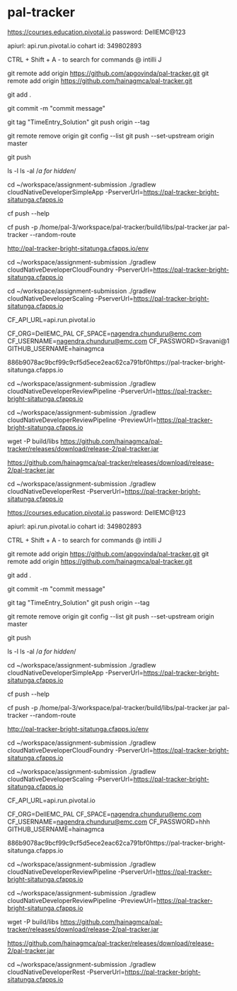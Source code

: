 # pal-tracker
https://courses.education.pivotal.io
password: DellEMC@123

apiurl: api.run.pivotal.io
cohart id: 349802893

CTRL + Shift + A - to search for commands @ intilli J

git remote add origin https://github.com/apgovinda/pal-tracker.git
git remote add origin https://github.com/hainagmca/pal-tracker.git

git add .

git commit -m "commit message"

git tag "TimeEntry_Solution"
git push origin --tag

git remote remove origin
git config --list
git push --set-upstream origin master

git push

ls -l
ls -al /*a for hidden*/


cd ~/workspace/assignment-submission
./gradlew cloudNativeDeveloperSimpleApp -PserverUrl=https://pal-tracker-bright-sitatunga.cfapps.io


cf push --help

cf push -p /home/pal-3/workspace/pal-tracker/build/libs/pal-tracker.jar pal-tracker --random-route

http://pal-tracker-bright-sitatunga.cfapps.io/env

cd ~/workspace/assignment-submission
./gradlew cloudNativeDeveloperCloudFoundry -PserverUrl=https://pal-tracker-bright-sitatunga.cfapps.io



cd ~/workspace/assignment-submission
./gradlew cloudNativeDeveloperScaling -PserverUrl=https://pal-tracker-bright-sitatunga.cfapps.io

CF_API_URL=api.run.pivotal.io

CF_ORG=DellEMC_PAL
CF_SPACE=nagendra.chunduru@emc.com
CF_USERNAME=nagendra.chunduru@emc.com
CF_PASSWORD=Sravani@1
GITHUB_USERNAME=hainagmca

886b9078ac9bcf99c9cf5d5ece2eac62ca791bf0https://pal-tracker-bright-sitatunga.cfapps.io


cd ~/workspace/assignment-submission
./gradlew cloudNativeDeveloperReviewPipeline -PserverUrl=https://pal-tracker-bright-sitatunga.cfapps.io

cd ~/workspace/assignment-submission
./gradlew cloudNativeDeveloperReviewPipeline -PreviewUrl=https://pal-tracker-bright-sitatunga.cfapps.io


wget -P build/libs https://github.com/hainagmca/pal-tracker/releases/download/release-2/pal-tracker.jar


https://github.com/hainagmca/pal-tracker/releases/download/release-2/pal-tracker.jar


cd ~/workspace/assignment-submission
./gradlew cloudNativeDeveloperRest -PserverUrl=https://pal-tracker-bright-sitatunga.cfapps.io


https://courses.education.pivotal.io
password: DellEMC@123

apiurl: api.run.pivotal.io
cohart id: 349802893

CTRL + Shift + A - to search for commands @ intilli J

git remote add origin https://github.com/apgovinda/pal-tracker.git
git remote add origin https://github.com/hainagmca/pal-tracker.git

git add .

git commit -m "commit message"

git tag "TimeEntry_Solution"
git push origin --tag

git remote remove origin
git config --list
git push --set-upstream origin master

git push

ls -l
ls -al /*a for hidden*/


cd ~/workspace/assignment-submission
./gradlew cloudNativeDeveloperSimpleApp -PserverUrl=https://pal-tracker-bright-sitatunga.cfapps.io


cf push --help

cf push -p /home/pal-3/workspace/pal-tracker/build/libs/pal-tracker.jar pal-tracker --random-route

http://pal-tracker-bright-sitatunga.cfapps.io/env

cd ~/workspace/assignment-submission
./gradlew cloudNativeDeveloperCloudFoundry -PserverUrl=https://pal-tracker-bright-sitatunga.cfapps.io



cd ~/workspace/assignment-submission
./gradlew cloudNativeDeveloperScaling -PserverUrl=https://pal-tracker-bright-sitatunga.cfapps.io

CF_API_URL=api.run.pivotal.io

CF_ORG=DellEMC_PAL
CF_SPACE=nagendra.chunduru@emc.com
CF_USERNAME=nagendra.chunduru@emc.com
CF_PASSWORD=hhh
GITHUB_USERNAME=hainagmca

886b9078ac9bcf99c9cf5d5ece2eac62ca791bf0https://pal-tracker-bright-sitatunga.cfapps.io


cd ~/workspace/assignment-submission
./gradlew cloudNativeDeveloperReviewPipeline -PserverUrl=https://pal-tracker-bright-sitatunga.cfapps.io

cd ~/workspace/assignment-submission
./gradlew cloudNativeDeveloperReviewPipeline -PreviewUrl=https://pal-tracker-bright-sitatunga.cfapps.io


wget -P build/libs https://github.com/hainagmca/pal-tracker/releases/download/release-2/pal-tracker.jar


https://github.com/hainagmca/pal-tracker/releases/download/release-2/pal-tracker.jar


cd ~/workspace/assignment-submission
./gradlew cloudNativeDeveloperRest -PserverUrl=https://pal-tracker-bright-sitatunga.cfapps.io


